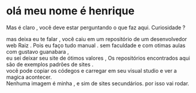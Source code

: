 <!DOCTYPE html>
<html lang="pt-br">
<head>
    <meta charset="UTF-8">
    <meta name="viewport" content="width=device-width, initial-scale=1.0">

</head>
<body>
    <h1>olá meu nome é henrique</h1>
<p>     Mas é claro , você deve estar perguntando o que faz aqui. Curiosidade ? </p>
<p>     mas deixa eu te falar , você caiu em um repositório de um desenvolvedor web Raiz . Pois eu faço tudo manual . sem faculdade e com otimas aulas com gustavo guanabara ,<br>
        eu sei deixar seu site de ótimos valores ,
        Os repositórios encontrados aqui são de exemplos padrões de sites . <br>
        você pode copiar os códegos e carregar em seu visual studio e ver a magica acontecer. <br>
        Nenhuma imagem é minha , e sim de sites secundários. por isso vai rodar.  
</p>
 
</body>
</html>
